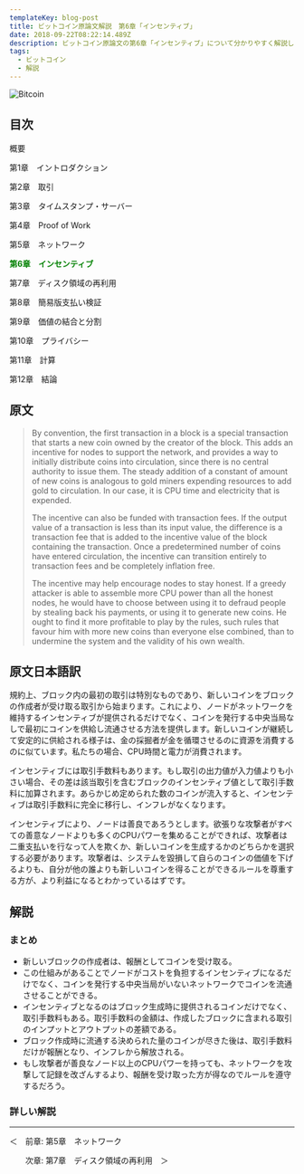```yaml
---
templateKey: blog-post
title: ビットコイン原論文解説　第6章「インセンティブ」
date: 2018-09-22T08:22:14.489Z
description: ビットコイン原論文の第6章「インセンティブ」について分かりやすく解説します。
tags:
  - ビットコイン
  - 解説
---
```

![Bitcoin](/img/bitcoin-header.jpg)

## 目次

概要

第1章　イントロダクション

第2章　取引

第3章　タイムスタンプ・サーバー

第4章　Proof of Work

第5章　ネットワーク

**<font color="Green">第6章　インセンティブ</font>**

第7章　ディスク領域の再利用

第8章　簡易版支払い検証

第9章　価値の結合と分割

第10章　プライバシー

第11章　計算

第12章　結論

## 原文

> By convention, the first transaction in a block is a special transaction that starts a new coin owned by the creator of the block. This adds an incentive for nodes to support the network, and provides a way to initially distribute coins into circulation, since there is no central authority to issue them. The steady addition of a constant of amount of new coins is analogous to gold miners expending resources to add gold to circulation. In our case, it is CPU time and electricity that is expended.
>
> The incentive can also be funded with transaction fees. If the output value of a transaction is less than its input value, the difference is a transaction fee that is added to the incentive value of the block containing the transaction. Once a predetermined number of coins have entered circulation, the incentive can transition entirely to transaction fees and be completely inflation free.
>
> The incentive may help encourage nodes to stay honest. If a greedy attacker is able to assemble more CPU power than all the honest nodes, he would have to choose between using it to defraud people by stealing back his payments, or using it to generate new coins. He ought to find it more profitable to play by the rules, such rules that favour him with more new coins than everyone else combined, than to undermine the system and the validity of his own wealth.

## 原文日本語訳

規約上、ブロック内の最初の取引は特別なものであり、新しいコインをブロックの作成者が受け取る取引から始まります。これにより、ノードがネットワークを維持するインセンティブが提供されるだけでなく、コインを発行する中央当局なしで最初にコインを供給し流通させる方法を提供します。新しいコインが継続して安定的に供給される様子は、金の採掘者が金を循環させるのに資源を消費するのに似ています。私たちの場合、CPU時間と電力が消費されます。

インセンティブには取引手数料もあります。もし取引の出力値が入力値よりも小さい場合、その差は該当取引を含むブロックのインセンティブ値として取引手数料に加算されます。あらかじめ定められた数のコインが流入すると、インセンティブは取引手数料に完全に移行し、インフレがなくなります。

インセンティブにより、ノードは善良であろうとします。欲張りな攻撃者がすべての善意なノードよりも多くのCPUパワーを集めることができれば、攻撃者は二重支払いを行なって人を欺くか、新しいコインを生成するかのどちらかを選択する必要があります。攻撃者は、システムを毀損して自らのコインの価値を下げるよりも、自分が他の誰よりも新しいコインを得ることができるルールを尊重する方が、より利益になるとわかっているはずです。

## 解説

### まとめ

* 新しいブロックの作成者は、報酬としてコインを受け取る。
* この仕組みがあることでノードがコストを負担するインセンティブになるだけでなく、コインを発行する中央当局がいないネットワークでコインを流通させることができる。
* インセンティブとなるのはブロック生成時に提供されるコインだけでなく、取引手数料もある。取引手数料の金額は、作成したブロックに含まれる取引のインプットとアウトプットの差額である。
* ブロック作成時に流通する決められた量のコインが尽きた後は、取引手数料だけが報酬となり、インフレから解放される。
* もし攻撃者が善良なノード以上のCPUパワーを持っても、ネットワークを攻撃して記録を改ざんするより、報酬を受け取った方が得なのでルールを遵守するだろう。

### 詳しい解説

<hr>
＜　前章: 第5章　ネットワーク

　　次章: 第7章　ディスク領域の再利用　＞
